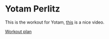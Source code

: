 # Yotam Perlitz

This is the workout for Yotam, [this](https://www.youtube.com/watch?v=afghBre8NlI) is a nice video.

[Workout plan](Perlitz/Perlitz_workout_plan.pdf)
